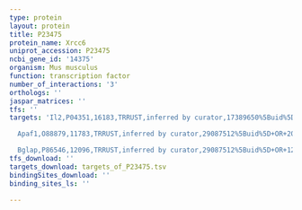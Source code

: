 ```yaml
---
type: protein
layout: protein
title: P23475
protein_name: Xrcc6
uniprot_accession: P23475
ncbi_gene_id: '14375'
organism: Mus musculus
function: transcription factor
number_of_interactions: '3'
orthologs: ''
jaspar_matrices: ''
tfs: ''
targets: 'Il2,P04351,16183,TRRUST,inferred by curator,17389650%5Buid%5D+OR+29087512%5Buid%5D,Yes

  Apaf1,O88879,11783,TRRUST,inferred by curator,29087512%5Buid%5D+OR+20966962%5Buid%5D,Yes

  Bglap,P86546,12096,TRRUST,inferred by curator,29087512%5Buid%5D+OR+12145306%5Buid%5D,Yes'
tfs_download: ''
targets_download: targets_of_P23475.tsv
bindingSites_download: ''
binding_sites_ls: ''

---
```

